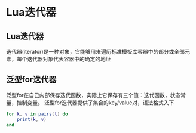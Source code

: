 # Lua迭代器

## Lua迭代器
迭代器(iterator)是一种对象，它能够用来遍历标准模板库容器中的部分或全部元素，每个迭代器对象代表容器中的确定的地址

## 泛型for迭代器
泛型for在自己内部保存迭代函数，实际上它保存有三个值：迭代函数，状态常量，控制变量。
泛型for迭代器提供了集合的key/value对，语法格式入下
~~~lua
for k, v in pairs(t) do
    print(k, v)
end
~~~
